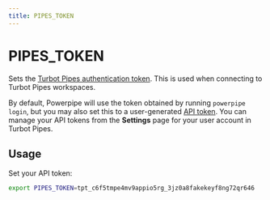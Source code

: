 ```yaml
---
title: PIPES_TOKEN
---
```



# PIPES_TOKEN
Sets the [Turbot Pipes authentication token](https://turbot.com/pipes/docs/da-settings#tokens). This is used when connecting to Turbot Pipes workspaces.  

By default, Powerpipe will use the token obtained by running `powerpipe login`, but you may also set this to a user-generated [API token](https://turbot.com/pipes/docs/da-settings#tokens).  You can manage your API tokens from the **Settings** page for your user account in Turbot Pipes.


## Usage 
Set your API token:
```bash
export PIPES_TOKEN=tpt_c6f5tmpe4mv9appio5rg_3jz0a8fakekeyf8ng72qr646
```
